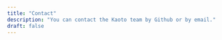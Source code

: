 ```yaml
---
title: "Contact"
description: "You can contact the Kaoto team by Github or by email."
draft: false
---
```

